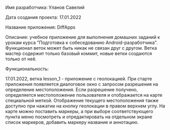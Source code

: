 Имя разработчика: Уланов Савелий

Дата создания проекта: 17.01.2022

Название приложения: DiffApps

Описание: учебное приложение для выполнения домашних заданий к урокам курса "Подготовка к собеседованию Android-разработчика". Функционал веток может быть никак не связан друг с другом. Ветка мастер содержит только базовый коммит, новые ветки создаются только от неё.

Функциональность:

17.01.2022, ветка lesson_1 - приложение с геолокацией.
При старте приложения появляется диалоговое окно с запросом разрешения на определение местоположения. Если разрешение получено, определяется местоположение пользователя и отображается на карте специальной меткой.
Отображение текущего местоположения также доступно при нажатии на кнопку геолокации в правом верхнем углу.
На карте можно поставить маркеры, а при выборе соответствующего пункта меню посмотреть и отредактировать на отдельном экране список маркеров, добавить  маркеру название и аннотацию. 
